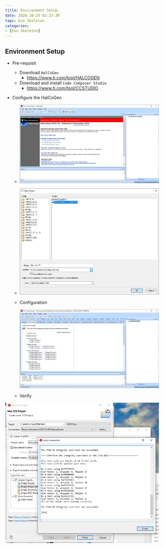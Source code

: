 ```yaml
---
title: Environment Setup
date: 2020-10-25 02:37:30
tags: Exo Skeleton
categories:
- [Exo Skeleton]
---
```


## Environment Setup

- Pre-requisit
  - Download `HalCoGen`
    - https://www.ti.com/tool/HALCOGEN
  - Download and install `Code Composer Studio`
    - https://www.ti.com/tool/CCSTUDIO

- Configure the HalCoGen

  - ![image-20210326171445660](https://raw.githubusercontent.com/bifeitang/blog-img-hosting-yang/master/article_imgs/image-20210326171445660.png)

  - ![image-20210326171925351](https://raw.githubusercontent.com/bifeitang/blog-img-hosting-yang/master/article_imgs/image-20210326171925351.png)

  - Configuration

    ![image-20210326172044134](https://raw.githubusercontent.com/bifeitang/blog-img-hosting-yang/master/article_imgs/image-20210326172044134.png)

  - Verify

![image-20210326172543938](https://raw.githubusercontent.com/bifeitang/blog-img-hosting-yang/master/article_imgs/image-20210326172543938.png)